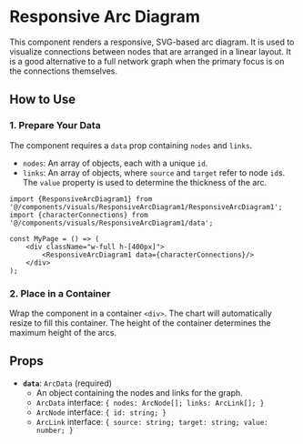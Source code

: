 # Responsive Arc Diagram

This component renders a responsive, SVG-based arc diagram. It is used to visualize connections between nodes that are arranged in a linear layout. It is a good alternative to a full network graph when the primary focus is on the connections themselves.

## How to Use

### 1. Prepare Your Data

The component requires a `data` prop containing `nodes` and `links`.

-   `nodes`: An array of objects, each with a unique `id`.
-   `links`: An array of objects, where `source` and `target` refer to node `id`s. The `value` property is used to determine the thickness of the arc.

```tsx
import {ResponsiveArcDiagram1} from '@/components/visuals/ResponsiveArcDiagram1/ResponsiveArcDiagram1';
import {characterConnections} from '@/components/visuals/ResponsiveArcDiagram1/data';

const MyPage = () => (
    <div className="w-full h-[400px]">
        <ResponsiveArcDiagram1 data={characterConnections}/>
    </div>
);
```

### 2. Place in a Container

Wrap the component in a container `<div>`. The chart will automatically resize to fill this container. The height of the container determines the maximum height of the arcs.

## Props

-   **`data`**: `ArcData` (required)
    -   An object containing the nodes and links for the graph.
    -   `ArcData` interface: `{ nodes: ArcNode[]; links: ArcLink[]; }`
    -   `ArcNode` interface: `{ id: string; }`
    -   `ArcLink` interface: `{ source: string; target: string; value: number; }`
